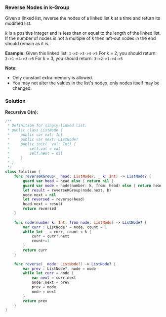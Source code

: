 
### Reverse Nodes in k-Group

Given a linked list, reverse the nodes of a linked list *k* at a time and return its modified list.

*k* is a positive integer and is less than or equal to the length of the linked list. If the number of nodes is not a multiple of *k* then left-out nodes in the end should remain as it is.

__Example:__
Given this linked list: `1->2->3->4->5`
For k = 2, you should return: `2->1->4->3->5`
For k = 3, you should return: `3->2->1->4->5`

__Note:__
* Only constant extra memory is allowed.
* You may not alter the values in the list's nodes, only nodes itself may be changed.

### Solution
__Recursive O(n):__
```Swift
/**
 * Definition for singly-linked list.
 * public class ListNode {
 *     public var val: Int
 *     public var next: ListNode?
 *     public init(_ val: Int) {
 *         self.val = val
 *         self.next = nil
 *     }
 * }
 */
class Solution {
    func reverseKGroup(_ head: ListNode?, _ k: Int) -> ListNode? {
        guard var head = head else { return nil }
        guard var node = node(number: k, from: head) else { return head }
        let result = reverseKGroup(node.next, k)
        node.next = nil
        let reversed = reverse(head)
        head.next = result
        return reversed
    }
    
    func node(number k: Int, from node: ListNode) -> ListNode? {
        var curr : ListNode? = node, count = 1
        while let _ = curr, count < k {
            curr = curr?.next
            count+=1
        }
        return curr
    }
    
    func reverse(_ node: ListNode?) -> ListNode? {
        var prev : ListNode?, node = node
        while let curr = node {
            var next = curr.next
            node?.next = prev
            prev = node
            node = next
        }
        return prev
    }
}
```